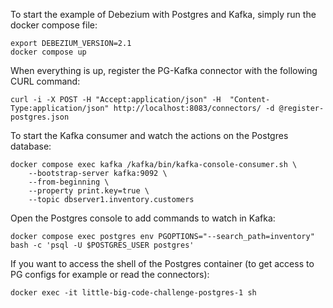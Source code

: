 To start the example of Debezium with Postgres and Kafka, simply run the docker compose file:

```
export DEBEZIUM_VERSION=2.1
docker compose up
```

When everything is up, register the PG-Kafka connector with the following CURL command:

```
curl -i -X POST -H "Accept:application/json" -H  "Content-Type:application/json" http://localhost:8083/connectors/ -d @register-postgres.json
```

To start the Kafka consumer and watch the actions on the Postgres database:

```
docker compose exec kafka /kafka/bin/kafka-console-consumer.sh \
    --bootstrap-server kafka:9092 \
    --from-beginning \
    --property print.key=true \
    --topic dbserver1.inventory.customers
```

Open the Postgres console to add commands to watch in Kafka:

```
docker compose exec postgres env PGOPTIONS="--search_path=inventory" bash -c 'psql -U $POSTGRES_USER postgres'
```

If you want to access the shell of the Postgres container (to get access to PG configs for example or read the connectors):

```
docker exec -it little-big-code-challenge-postgres-1 sh
```

